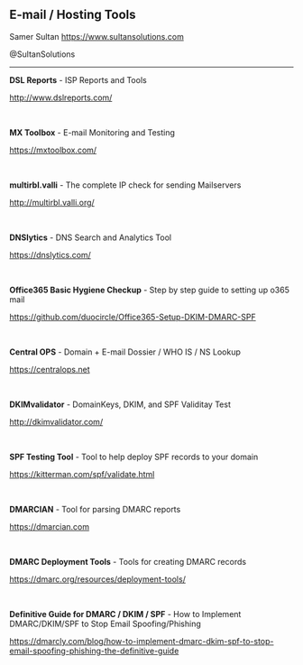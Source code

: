 ## E-mail / Hosting Tools

Samer Sultan
https://www.sultansolutions.com

@SultanSolutions

---

**DSL Reports** - ISP Reports and Tools

http://www.dslreports.com/

&nbsp;
&nbsp;

**MX Toolbox** - E-mail Monitoring and Testing

https://mxtoolbox.com/

&nbsp;
&nbsp;

**multirbl.valli** - The complete IP check for sending Mailservers

http://multirbl.valli.org/

&nbsp;
&nbsp;

**DNSlytics** - DNS Search and Analytics Tool

https://dnslytics.com/

&nbsp;
&nbsp;


**Office365 Basic Hygiene Checkup** - Step by step guide to setting up o365 mail 

https://github.com/duocircle/Office365-Setup-DKIM-DMARC-SPF

&nbsp;
&nbsp;


**Central OPS** - Domain + E-mail Dossier / WHO IS / NS Lookup

https://centralops.net

&nbsp;
&nbsp;

**DKIMvalidator** - DomainKeys, DKIM, and SPF Validitay Test

http://dkimvalidator.com/

&nbsp;
&nbsp;

**SPF Testing Tool** - Tool to help deploy SPF records to your domain

https://kitterman.com/spf/validate.html

&nbsp;
&nbsp;

**DMARCIAN** - Tool for parsing DMARC reports

https://dmarcian.com

&nbsp;
&nbsp;

**DMARC Deployment Tools** - Tools for creating DMARC records

https://dmarc.org/resources/deployment-tools/

&nbsp;
&nbsp;

**Definitive Guide for DMARC / DKIM / SPF** - How to Implement DMARC/DKIM/SPF to Stop Email Spoofing/Phishing

https://dmarcly.com/blog/how-to-implement-dmarc-dkim-spf-to-stop-email-spoofing-phishing-the-definitive-guide

&nbsp;
&nbsp;
